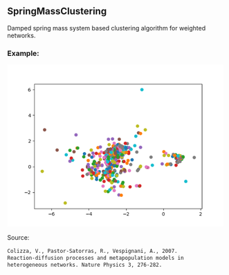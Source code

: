 ## SpringMassClustering

Damped spring mass system based clustering algorithm for weighted networks. 

### Example:

<img src="./clustered_data.png" width="500">

Source:
````
Colizza, V., Pastor-Satorras, R., Vespignani, A., 2007. 
Reaction-diffusion processes and metapopulation models in 
heterogeneous networks. Nature Physics 3, 276-282.
````